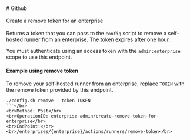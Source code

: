 <br>#     Github</br>
<br>Create a remove token for an enterprise</br>
<br>Returns a token that you can pass to the `config` script to remove a self-hosted runner from an enterprise. The token expires after one hour.

You must authenticate using an access token with the `admin:enterprise` scope to use this endpoint.

#### Example using remove token

To remove your self-hosted runner from an enterprise, replace `TOKEN` with the remove token provided by this
endpoint.

```
./config.sh remove --token TOKEN
```</br>
<br>Method: Post</br>
<br>OperationID: enterprise-admin/create-remove-token-for-enterprise</br>
<br>EndPoint:</br>
<br>/enterprises/{enterprise}/actions/runners/remove-token</br>
